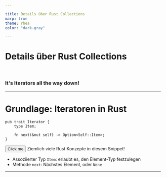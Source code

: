 ```yaml
---

title: Details über Rust Collections
marp: true
theme: rhea
color: "dark-gray"

---
```


<!-- 
footer: "Details über Rust Collections"
 -->
<!--
paginate: true
 -->
<!-- 
_footer: ''
_paginate: false
 -->
<!-- _class: lead -->

# Details über Rust Collections

<br>

### It's Iterators all the way down!

---

# Grundlage: Iteratoren in Rust

````rust, no_run, marker:test1, context:iterator
pub trait Iterator {
    type Item;

    fn next(&mut self) -> Option<Self::Item>;
}
````

<button name="button" onclick="console.log('iterator')">Click me</button>
Ziemlich viele Rust Konzepte in diesem Snippet!

* Assoziierter Typ `Item`: erlaubt es, den Element-Typ festzulegen
* Methode `next`: Nächstes Element, oder `None`

---